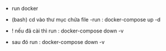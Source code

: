- run docker
- (bash) cd vào thư mục chứa file
 -run : docker-compose up -d

- ! nếu đã cài thì run : docker-compose down -v
- sau đó run : docker-compose down -v
